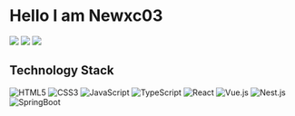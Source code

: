 #  Hello I am Newxc03

[![](https://img.shields.io/badge/Github-Newxc03-brightgreen?&logo=github)](https://github.com/niuxiangchen)
[![](https://img.shields.io/badge/%E6%8E%98%E9%87%91-Newxc03-green)](https://juejin.cn/user/1469409740467725)
[![](https://img.shields.io/badge/CSDN-Newxc03-green)](https://blog.csdn.net/nxcniuxiangchen)
<br>

## Technology Stack

![HTML5](https://img.shields.io/badge/-HTML5-%23E44D27?style=flat-square&logo=html5&logoColor=ffffff)
![CSS3](https://img.shields.io/badge/-CSS3-%231572B6?style=flat-square&logo=css3)
![JavaScript](https://img.shields.io/badge/-JavaScript-%23F7DF1C?style=flat-square&logo=javascript&logoColor=000000&labelColor=%23F7DF1C&color=%23FFCE5A)
![TypeScript](https://img.shields.io/badge/-TypeScript-007ACC?style=flat-square&logo=typescript&logoColor=white)
![React](https://img.shields.io/badge/-React-%23282C34?style=flat-square&logo=react)
![Vue.js](https://img.shields.io/badge/-Vue-%232c3e50?style=flat-square&logo=vuedotjs)
![Nest.js](https://img.shields.io/badge/-Nest-%232c3e50?style=flat-square&logo=nestjs) 
![SpringBoot](https://img.shields.io/badge/-Nest-%232c3e50?style=flat-square&logo=srpingboot) 
